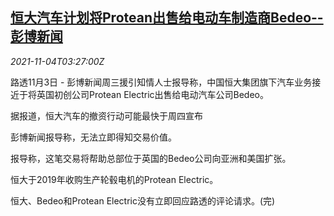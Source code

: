 <!--1635996662000-->
[恒大汽车计划将Protean出售给电动车制造商Bedeo--彭博新闻](https://cn.reuters.com/article/china-evergrande-motors-bedeo-1104-idCNKBS2HP076)
------

<div><i>2021-11-04T03:27:00Z</i></div><p>路透11月3日 - 彭博新闻周三援引知情人士报导称，中国恒大集团旗下汽车业务接近于将英国初创公司Protean Electric出售给电动汽车公司Bedeo。</p><p>据报道，恒大汽车的撤资行动可能最快于周四宣布</p><p>彭博新闻报导称，无法立即得知交易价值。</p><p>报导称，这笔交易将帮助总部位于英国的Bedeo公司向亚洲和美国扩张。</p><p>恒大于2019年收购生产轮毂电机的Protean Electric。</p><p>恒大、Bedeo和Protean Electric没有立即回应路透的评论请求。(完)</p>
